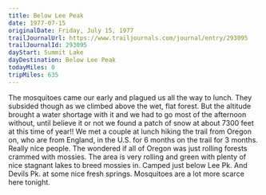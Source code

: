 ```yaml
---
title: Below Lee Peak
date: 1977-07-15
originalDate: Friday, July 15, 1977
trailJournalUrl: https://www.trailjournals.com/journal/entry/293095
trailJournalId: 293095
dayStart: Summit Lake
dayDestination: Below Lee Peak
todayMiles: 0
tripMiles: 635
---
```

The mosquitoes came our early and plagued us all the way to lunch. They subsided though as we climbed above the wet, flat forest. But the altitude brought a water shortage with it and we had to go most of the afternoon without, until believe it or not we found a patch of snow at about 7300 feet at this time of year!! We met a couple at lunch hiking the trail from Oregon on, who are from England, in the U.S. for 6 months on the trail for 3 months. Really nice people. The wondered if all of Oregon was just rolling forests crammed with mossies. The area is very rolling and green with plenty of nice stagnant lakes to breed mossies in. Camped just below Lee Pk. And Devils Pk. at some nice fresh springs. Mosquitoes are a lot more scarce here tonight.
